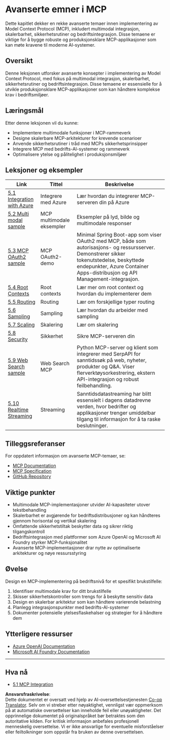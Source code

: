 <!--
CO_OP_TRANSLATOR_METADATA:
{
  "original_hash": "adaf47734a5839447b5c60a27120fbaf",
  "translation_date": "2025-06-11T15:51:43+00:00",
  "source_file": "05-AdvancedTopics/README.md",
  "language_code": "no"
}
-->
# Avanserte emner i MCP

Dette kapitlet dekker en rekke avanserte temaer innen implementering av Model Context Protocol (MCP), inkludert multimodal integrasjon, skalerbarhet, sikkerhetsrutiner og bedriftsintegrasjon. Disse temaene er viktige for å bygge robuste og produksjonsklare MCP-applikasjoner som kan møte kravene til moderne AI-systemer.

## Oversikt

Denne leksjonen utforsker avanserte konsepter i implementering av Model Context Protocol, med fokus på multimodal integrasjon, skalerbarhet, sikkerhetsrutiner og bedriftsintegrasjon. Disse temaene er essensielle for å utvikle produksjonsklare MCP-applikasjoner som kan håndtere komplekse krav i bedriftsmiljøer.

## Læringsmål

Etter denne leksjonen vil du kunne:

- Implementere multimodale funksjoner i MCP-rammeverk
- Designe skalerbare MCP-arkitekturer for krevende scenarioer
- Anvende sikkerhetsrutiner i tråd med MCPs sikkerhetsprinsipper
- Integrere MCP med bedrifts-AI-systemer og rammeverk
- Optimalisere ytelse og pålitelighet i produksjonsmiljøer

## Leksjoner og eksempler

| Link | Tittel | Beskrivelse |
|------|--------|-------------|
| [5.1 Integration with Azure](./mcp-integration/README.md) | Integrere med Azure | Lær hvordan du integrerer MCP-serveren din på Azure |
| [5.2 Multi modal sample](./mcp-multi-modality/README.md) | MCP multimodale eksempler | Eksempler på lyd, bilde og multimodale responser |
| [5.3 MCP OAuth2 sample](../../../05-AdvancedTopics/mcp-oauth2-demo) | MCP OAuth2-demo | Minimal Spring Boot-app som viser OAuth2 med MCP, både som autorisasjons- og ressursserver. Demonstrerer sikker tokenutstedelse, beskyttede endepunkter, Azure Container Apps-distribusjon og API Management-integrasjon. |
| [5.4 Root Contexts](./mcp-root-contexts/README.md) | Root contexts | Lær mer om root context og hvordan du implementerer dem |
| [5.5 Routing](./mcp-routing/README.md) | Routing | Lær om forskjellige typer routing |
| [5.6 Sampling](./mcp-sampling/README.md) | Sampling | Lær hvordan du arbeider med sampling |
| [5.7 Scaling](./mcp-scaling/README.md) | Skalering | Lær om skalering |
| [5.8 Security](./mcp-security/README.md) | Sikkerhet | Sikre MCP-serveren din |
| [5.9 Web Search sample](./web-search-mcp/README.md) | Web Search MCP | Python MCP-server og klient som integrerer med SerpAPI for sanntidssøk på web, nyheter, produkter og Q&A. Viser flerverktøysorkestrering, ekstern API-integrasjon og robust feilbehandling. |
| [5.10 Realtime Streaming](./mcp-realtimestreaming/README.md) | Streaming | Sanntidsdatastreaming har blitt essensielt i dagens datadrevne verden, hvor bedrifter og applikasjoner trenger umiddelbar tilgang til informasjon for å ta raske beslutninger. |

## Tilleggsreferanser

For oppdatert informasjon om avanserte MCP-temaer, se:
- [MCP Documentation](https://modelcontextprotocol.io/)
- [MCP Specification](https://spec.modelcontextprotocol.io/)
- [GitHub Repository](https://github.com/modelcontextprotocol)

## Viktige punkter

- Multimodale MCP-implementasjoner utvider AI-kapasiteter utover tekstbehandling
- Skalerbarhet er avgjørende for bedriftsdistribusjoner og kan håndteres gjennom horisontal og vertikal skalering
- Omfattende sikkerhetstiltak beskytter data og sikrer riktig tilgangskontroll
- Bedriftsintegrasjon med plattformer som Azure OpenAI og Microsoft AI Foundry styrker MCP-funksjonalitet
- Avanserte MCP-implementasjoner drar nytte av optimaliserte arkitekturer og nøye ressursstyring

## Øvelse

Design en MCP-implementering på bedriftsnivå for et spesifikt brukstilfelle:

1. Identifiser multimodale krav for ditt brukstilfelle
2. Skisser sikkerhetskontroller som trengs for å beskytte sensitiv data
3. Design en skalerbar arkitektur som kan håndtere varierende belastning
4. Planlegg integrasjonspunkter med bedrifts-AI-systemer
5. Dokumenter potensielle ytelsesflaskehalser og strategier for å håndtere dem

## Ytterligere ressurser

- [Azure OpenAI Documentation](https://learn.microsoft.com/en-us/azure/ai-services/openai/)
- [Microsoft AI Foundry Documentation](https://learn.microsoft.com/en-us/ai-services/)

---

## Hva nå

- [5.1 MCP Integration](./mcp-integration/README.md)

**Ansvarsfraskrivelse**:  
Dette dokumentet er oversatt ved hjelp av AI-oversettelsestjenesten [Co-op Translator](https://github.com/Azure/co-op-translator). Selv om vi streber etter nøyaktighet, vennligst vær oppmerksom på at automatiske oversettelser kan inneholde feil eller unøyaktigheter. Det opprinnelige dokumentet på originalspråket bør betraktes som den autoritative kilden. For kritisk informasjon anbefales profesjonell menneskelig oversettelse. Vi er ikke ansvarlige for eventuelle misforståelser eller feiltolkninger som oppstår fra bruken av denne oversettelsen.